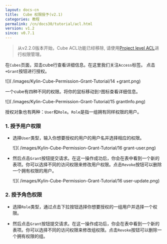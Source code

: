 ```yaml
---
layout: docs-cn
title:  Cube 权限授予(v2.1)
categories: 教程
permalink: /cn/docs30/tutorial/acl.html
version: v1.2
since: v0.7.1
---
```


> 从v2.2.0版本开始，Cube ACL功能已经移除, 请使用[Project level ACL](/docs/tutorial/project_level_acl.html)进行权限管理。

在`Cubes`页面，双击cube行查看详细信息。在这里我们关注`Access`标签。
点击`+Grant`按钮进行授权。

![]( /images/Kylin-Cube-Permission-Grant-Tutorial/14 +grant.png)

一个cube有四种不同的权限。将你的鼠标移动到`?`图标查看详细信息。

![]( /images/Kylin-Cube-Permission-Grant-Tutorial/15 grantInfo.png)

授权对象也有两种：`User`和`Role`。`Role`是指一组拥有同样权限的用户。

### 1. 授予用户权限
* 选择`User`类型，输入你想要授权的用户的用户名并选择相应的权限。

     ![]( /images/Kylin-Cube-Permission-Grant-Tutorial/16 grant-user.png)

* 然后点击`Grant`按钮提交请求。在这一操作成功后，你会在表中看到一个新的表项。你可以选择不同的访问权限来修改用户权限。点击`Revoke`按钮可以删除一个拥有权限的用户。

     ![]( /images/Kylin-Cube-Permission-Grant-Tutorial/16 user-update.png)

### 2. 授予角色权限
* 选择`Role`类型，通过点击下拉按钮选择你想要授权的一组用户并选择一个权限。

* 然后点击`Grant`按钮提交请求。在这一操作成功后，你会在表中看到一个新的表项。你可以选择不同的访问权限来修改组权限。点击`Revoke`按钮可以删除一个拥有权限的组。
